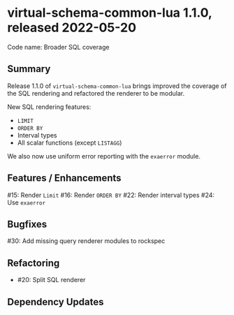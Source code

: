 # virtual-schema-common-lua 1.1.0, released 2022-05-20
 
Code name: Broader SQL coverage
 
## Summary

Release 1.1.0 of `virtual-schema-common-lua` brings improved the coverage of the SQL rendering and refactored the renderer to be modular.

New SQL rendering features:

* `LIMIT`
* `ORDER BY`
* Interval types
* All scalar functions (except `LISTAGG`)

We also now use uniform error reporting with the `exaerror` module.

## Features / Enhancements

#15: Render `Limit`
#16: Render `ORDER BY`
#22: Render interval types
#24: Use `exaerror`

## Bugfixes

#30: Add missing query renderer modules to rockspec


## Refactoring

* #20: Split SQL renderer

## Dependency Updates